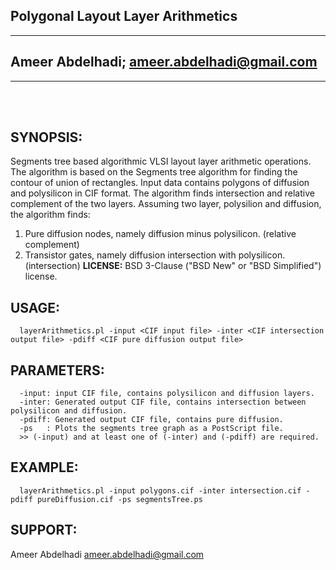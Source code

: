 ## Polygonal Layout Layer Arithmetics ##
- - -
## Ameer Abdelhadi; ameer.abdelhadi@gmail.com ##
- - -

<br><br>

## SYNOPSIS: ##

  Segments tree based algorithmic VLSI layout layer arithmetic operations.
  The algorithm is based on the Segments tree algorithm for finding the contour of union of rectangles.
  Input data contains polygons of diffusion and polysilicon in CIF format.
  The algorithm finds intersection and relative complement of the two layers.
  Assuming two layer, polysilion and diffusion, the algorithm finds:
  1. Pure diffusion nodes, namely diffusion minus polysilicon. (relative complement)
  2. Transistor gates, namely diffusion intersection with polysilicon. (intersection)
  **LICENSE:** BSD 3-Clause ("BSD New" or "BSD Simplified") license.

## USAGE: ##

```
  layerArithmetics.pl -input <CIF input file> -inter <CIF intersection output file> -pdiff <CIF pure diffusion output file>
```

## PARAMETERS: ##

```
  -input: input CIF file, contains polysilicon and diffusion layers.
  -inter: Generated output CIF file, contains intersection between polysilicon and diffusion.
  -pdiff: Generated output CIF file, contains pure diffusion.
  -ps   : Plots the segments tree graph as a PostScript file.
  >> (-input) and at least one of (-inter) and (-pdiff) are required.
```

## EXAMPLE: ##

```
  layerArithmetics.pl -input polygons.cif -inter intersection.cif -pdiff pureDiffusion.cif -ps segmentsTree.ps
```

## SUPPORT: ##
  Ameer Abdelhadi
  ameer.abdelhadi@gmail.com

